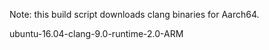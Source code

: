 Note: this build script downloads clang binaries for Aarch64.

ubuntu-16.04-clang-9.0-runtime-2.0-ARM
